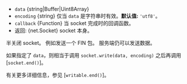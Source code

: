 <!-- YAML
added: v0.1.90
-->

* `data` {string|Buffer|Uint8Array}
* `encoding` {string} 仅当 `data` 是字符串时有效。**默认值:** `'utf8'`。
* `callback` {Function} 当 socket 完成时的回调函数。
* 返回: {net.Socket} socket 本身。

半关闭 socket。
例如发送一个 FIN 包。
服务端仍可以发送数据。

如果指定了 `data`，则相当于调用 `socket.write(data, encoding)` 之后再调用 [`socket.end()`]。

有关更多详细信息，参见 [`writable.end()`]。

